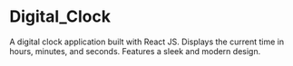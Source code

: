 # Digital_Clock
A digital clock application built with React JS. Displays the current time in hours, minutes, and seconds. Features a sleek and modern design.
